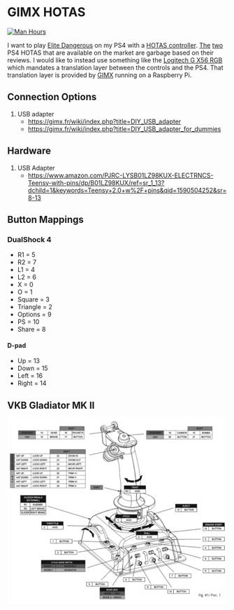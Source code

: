 # GIMX HOTAS

[![Man Hours](https://img.shields.io/endpoint?url=https%3A%2F%2Fmh.jessemillar.com%2Fhours%3Frepo%3Dhttps%3A%2F%2Fgithub.com%2Fjessemillar%2Fgimx-hotas.git)](https://jessemillar.com/r/man-hours)

I want to play [Elite Dangerous](https://www.elitedangerous.com/) on my PS4 with a [HOTAS controller](https://en.wikipedia.org/wiki/HOTAS). [The](https://www.thrustmaster.com/en_US/products/tflight-hotas-4) [two](https://www.amazon.com/Combat-Hotas-Flight-Stick-PlayStation-4/dp/B01A0P8NBC) PS4 HOTAS that are available on the market are garbage based on their reviews. I would like to instead use something like the [Logitech G X56 RGB](https://camelcamelcamel.com/product/B079P6SSHP) which mandates a translation layer between the controls and the PS4. That translation layer is provided by [GIMX](https://blog.gimx.fr/) running on a Raspberry Pi.

## Connection Options

1. USB adapter
	- https://gimx.fr/wiki/index.php?title=DIY_USB_adapter
	- https://gimx.fr/wiki/index.php?title=DIY_USB_adapter_for_dummies

## Hardware

1. USB Adapter
	- https://www.amazon.com/PJRC-LYSB01LZ98KUX-ELECTRNCS-Teensy-with-pins/dp/B01LZ98KUX/ref=sr_1_13?dchild=1&keywords=Teensy+2.0+w%2F+pins&qid=1590504252&sr=8-13

## Button Mappings

### DualShock 4

- R1 = 5
- R2 = 7
- L1 = 4
- L2 = 6
- X = 0
- O = 1
- Square = 3
- Triangle = 2
- Options = 9
- PS = 10
- Share = 8

#### D-pad

- Up = 13
- Down = 15
- Left = 16
- Right = 14

## VKB Gladiator MK II

![VKB Gladiator MK II Mapping Diagram](vkb-gladiator-mk-ii-mapping.png)
